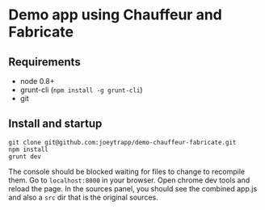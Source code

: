 # Demo app using Chauffeur and Fabricate

## Requirements

* node 0.8+
* grunt-cli (`npm install -g grunt-cli`)
* git

## Install and startup

	git clone git@github.com:joeytrapp/demo-chauffeur-fabricate.git
	npm install
	grunt dev

The console should be blocked waiting for files to change to recompile them. Go to `localhost:8000` in your browser. Open chrome dev tools and reload the page. In the sources panel, you should see the combined app.js and also a `src` dir that is the original sources.
